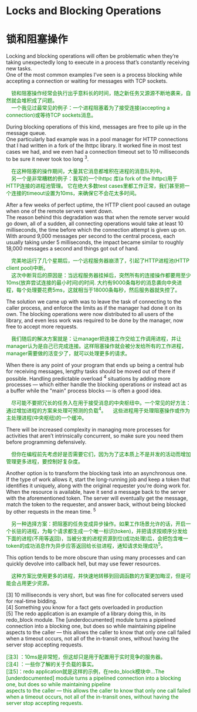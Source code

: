 # Locks and Blocking Operations
# 锁和阻塞操作
Locking and blocking operations will often be problematic when they’re taking unexpectedly long to execute in a process that’s constantly receiving new tasks.<br>
One of the most common examples I’ve seen is a process blocking while accepting a connection or waiting for messages with TCP sockets.
<p></p> <font color="green">
&emsp;锁和阻塞操作经常会执行出乎意料长的时间，随之新任务又源源不断地袭来，自然就会堆积成了问题。<br>
&emsp;一个我见过最常见的例子：一个进程阻塞着为了接受连接(accepting a connection)或等待TCP sockets消息。
</font> <p></p>
During blocking operations of this kind, messages are free to pile up in the message queue.<br>
One particularly bad example was in a pool manager for HTTP connections that I had written in a fork of the lhttpc library. It worked fine in most test cases we had, and we even had a connection timeout set to 10 milliseconds to be sure it never took too long <sup>3</sup>.
<p></p> <font color="green">
&emsp;在这种阻塞的操作期间，大量其它消息都堆积在进程的消息队列中。<br>
&emsp;另一个是非常糟糕的例子：我写的一个lhttpc 库(a fork of the lhttpc)用于HTTP连接的进程池管理。 它在绝大多数test cases里都工作正常，我们甚至把一个连接的timeout设置为10ms，来确保它不会花太多时间。
</font> <p></p>

After a few weeks of perfect uptime, the HTTP client pool caused an outage when one of the remote servers went down.<br>
The reason behind this degradation was that when the remote server would go down, all of a sudden, all connecting operations would take at least 10 milliseconds, the time before which the connection attempt is given up on. With around 9,000 messages per second to the central process, each usually taking under 5 milliseconds, the impact became similar to
roughly 18,000 messages a second and things got out of hand.
<p></p> <font color="green">
&emsp;完美地运行了几个星期后，一个远程服务器崩溃了，引起了HTTP进程池(HTTP client pool)中断。<br>
&emsp;这次中断背后的原因是：当远程服务器挂掉后，突然所有的连接操作都要用至少10ms(放弃尝试连接的最小时间)的时间. 大约有9000条每秒的消息袭向中央进程，每个处理要花费5ms，这就相当于18000条每秒，然后服务器就失控了。
</font> <p></p>
The solution we came up with was to leave the task of connecting to the caller process, and enforce the limits as if the manager had done it on its own. The blocking operations were now distributed to all users of the library, and even less work was required to be done by the manager, now free to accept more requests.
<p></p> <font color="green">
&emsp;我们随后的解决方案就是：让manager把连接工作交给工作调用进程，并让manager认为是自己已完成连接。这样阻塞操作就会被分发给所有的工作进程，manager需要做的活变少了，就可以处理更多的请求。
</font> <p></p>
When there is any point of your program that ends up being a central hub for receiving messages, lengthy tasks should be moved out of there if possible. Handling predictable overload <sup>4</sup> situations by adding more processes — which either handle the blocking operations or instead act as a buffer while the "main" process blocks — is often a good idea.
<p></p> <font color="green">
&emsp;尽可能不要把冗长的任务入在用于接受消息的中央枢纽中。一个常见的好方法：通过增加进程的方案来处理可预测的负载<sup>4</sup>。
&emsp;这些进程用于处理阻塞操作或作为主处理进程(中央枢纽)的一个缓冲。
</font> <p></p>
There will be increased complexity in managing more processes for activities that aren’t intrinsically concurrent, so make sure you need them before programming defensively.
<p></p> <font color="green">
&emsp;但你在编程前先考虑好是否需要它们，因为为了这本质上不是并发的活动而增加管理更多进程，要控制好复杂度。
</font> <p></p>
Another option is to transform the blocking task into an asynchronous one. If the type of work allows it, start the long-running job and keep a token that identifies it uniquely, along with the original requester you’re doing work for. When the resource is available, have it send a message back to the server with the aforementioned token. The server will eventually get the message, match the token to the requester, and answer back, without being blocked by other requests in the mean time. <sup>5</sup>
<p></p> <font color="green">
&emsp;另一种选择方案：把阻塞的任务变成异步操作。如果工作场景允许的话，开启一个长驻的进程，为每个请求都生成一个唯一标识(token)，并把请求按顺序分发给下面的进程(不用等返回)，当被分发的进程资源到位(成功处理)后，会把包含唯一token的成功消息作为异步应答返回给长驻进程，通知请求处理成功<sup>5</sup>。
</font> <p></p>
This option tends to be more obscure than using many processes and can quickly devolve into callback hell, but may use fewer resources.
<p></p> <font color="green">
&emsp;这种方案比使用更多的进程，并快速地转移到回调函数的方案更加晦涩，但是可能会占用更少资源。</font> <p></p>


[3] 10 milliseconds is very short, but was fine for collocated servers used for real-time bidding.<br>
[4] Something you know for a fact gets overloaded in production<br>
[5] The redo application is an example of a library doing this, in its redo_block module. The [underdocumented] module turns a pipelined connection into a blocking one, but does so while maintaining pipeline<br>
aspects to the caller — this allows the caller to know that only one call failed when a timeout occurs, not all of the in-transit ones, without having the server stop accepting requests.

<p></p> <font color="green">

[注3] ：10ms是非常短，但这却只是用于配置用于实时竞争的服务器。<br>
[注4] ：一些你了解的关于负载的事实。<br>
[注5]：redo application就是这样的示例，在redo_block模块中...The [underdocumented] module turns a pipelined connection into a blocking one, but does so while maintaining pipeline<br>
aspects to the caller — this allows the caller to know that only one call failed when a timeout occurs, not all of the in-transit ones, without having the server stop accepting requests.
</font> <p></p>

